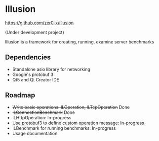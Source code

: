 # Illusion
https://github.com/zer0-x/illusion

(Under development project)

Illusion is a framework for creating, running, examine server benchmarks
## Dependencies
- Standalone asio library for networking
- Google's protobuf 3
- Qt5 and Qt Creator IDE

## Roadmap
- ~~Write basic operations: ILOperation, ILTcpOperation~~ Done
- ~~ILConnectionBenchmark~~ Done
- ILHttpOperation: In-progress
- Use protobuf3 to define custom operation message: In-progress
- ILBenchmark for running benchmarks: In-progress
- Usage documentation
